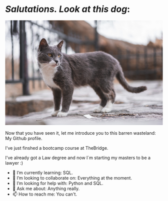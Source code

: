 # *Salutations. Look at this dog*:
![main](imagengatoparagit.png)

Now that you have seen it, let me introduce you to this barren wasteland: My Github profile. 

I've just finshed a bootcamp course at TheBridge.

I've already got a Law degree and now I´m starting my masters to be a lawyer :)

- 🌱 I’m currently learning: SQL.
- 👯 I’m looking to collaborate on: Everything at the moment.
- 🤔 I’m looking for help with: Python and SQL.
- 💬 Ask me about: Anything really.
- 📫 How to reach me: You can't.

